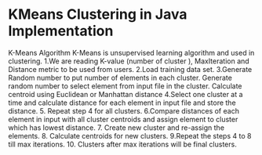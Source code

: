 # KMeans Clustering in Java Implementation

K-Means Algorithm
K-Means is unsupervised learning algorithm and used in clustering.
1.We are reading K-value (number of cluster ), MaxIteration and Distance metric to be used from users.
2.Load training data set.
3.Generate Random number to put number of elements in each cluster.
  Generate random number to select element from input file in the cluster.
  Calculate centroid using Euclidean or Manhattan distance
4.Select one cluster at a time and calculate distance for each element in input file and store the distance.
5. Repeat step 4 for all clusters.
6.Compare distances of each element in input with all cluster centroids and assign element to cluster which has lowest distance.
7. Create new cluster and re-assign the elements.
8. Calculate centroids for new clusters.
9.Repeat the steps 4 to 8 till max iterations.
10. Clusters after max iterations will be final clusters.
